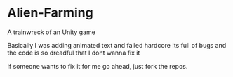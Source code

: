 # Alien-Farming
A trainwreck of an Unity game

Basically I was adding animated text and failed hardcore
Its full of bugs and the code is so dreadful that I dont wanna fix it

If someone wants to fix it for me go ahead, just fork the repos.
